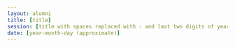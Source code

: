 ```yaml
---
layout: alumni
title: [title]
session: [title with spaces replaced with - and last two digits of year (summer-17)]
date: [year-month-day (approximate)]
---
```

